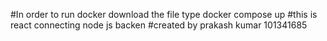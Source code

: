 #In order to run docker download the file type docker compose up 
#this is react connecting node js backen
#created by prakash kumar 101341685